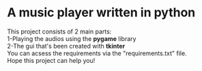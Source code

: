 # A music player written in python<br/>
This project consists of 2 main parts:<br/>
1-Playing the audios using the **pygame** library<br/>
2-The gui that's been created with **tkinter**<br/>
You can acsess the requirements via the "requirements.txt" file.<br/>
Hope this project can help you!<br/>
